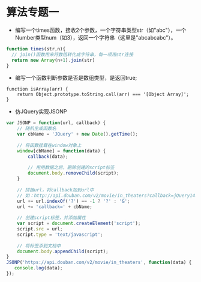 # 算法专题一

* 编写一个times函数，接收2个参数，一个字符串类型str（如"abc"），一个Number类型num（如3），返回一个字符串（这里是"abcabcabc"）。

```js
function times(str,n){
  // join()函数用来将数组转化成字符串，每一项用str连接
  return new Array(n+1).join(str)
}
```

* 编写一个函数判断参数是否是数组类型，是返回true;

```
function isArray(arr) {
    return Object.prototype.toString.call(arr) === '[Object Array]';
}
```

* 仿JQuery实现JSONP

```js
var JSONP = function(url, callback) {
    // 随机生成函数名
    var cbName = 'JQuery' + new Date().getTime();
    
    // 将函数挂载在window对象上
    window[cbName] = function(data) {
        callback(data);
        
        // 用用数据之后，删除创建的script标签
        document.body.removeChild(script);
    }
    
    // 拼接url，将callback加到url中
    // 如：http://api.douban.com/v2/movie/in_theaters?callback=jQuery1487687886270
    url += url.indexOf('?') == -1 ? '?' : '&';
    url += 'callback=' + cbName;
    
    // 创建script标签，并添加属性
    var script = document.createElement('script');
    script.src = url;
    script.type = 'text/javascript';
    
    // 将标签添到文档中
    document.body.appendChild(script);
}
JSONP('https://api.douban.com/v2/movie/in_theaters', function(data) {
   console.log(data); 
});
```



